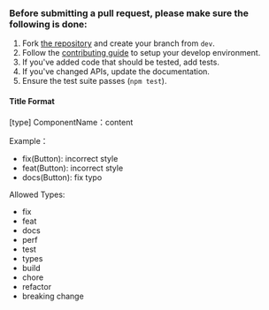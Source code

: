### Before submitting a pull request, please make sure the following is done:

1. Fork [the repository](https://github.com/asd75944/gui) and create your branch from `dev`.
2. Follow the [contributing guide](https://github.com/asd75944/gui/blob/dev/.github/CONTRIBUTING.md) to setup your develop environment.
2. If you've added code that should be tested, add tests.
3. If you've changed APIs, update the documentation.
4. Ensure the test suite passes (`npm test`).

#### Title Format

[type] ComponentName：content

Example：

- fix(Button): incorrect style
- feat(Button): incorrect style
- docs(Button): fix typo

Allowed Types:

- fix
- feat
- docs
- perf
- test
- types
- build
- chore
- refactor
- breaking change
